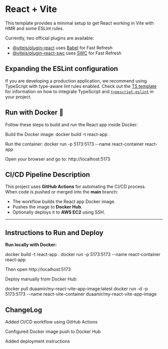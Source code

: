 # React + Vite

This template provides a minimal setup to get React working in Vite with HMR and some ESLint rules.

Currently, two official plugins are available:

- [@vitejs/plugin-react](https://github.com/vitejs/vite-plugin-react/blob/main/packages/plugin-react) uses [Babel](https://babeljs.io/) for Fast Refresh
- [@vitejs/plugin-react-swc](https://github.com/vitejs/vite-plugin-react/blob/main/packages/plugin-react-swc) uses [SWC](https://swc.rs/) for Fast Refresh

## Expanding the ESLint configuration

If you are developing a production application, we recommend using TypeScript with type-aware lint rules enabled. Check out the [TS template](https://github.com/vitejs/vite/tree/main/packages/create-vite/template-react-ts) for information on how to integrate TypeScript and [`typescript-eslint`](https://typescript-eslint.io) in your project.

## Run with Docker 🐳

Follow these steps to build and run the React app inside Docker:

Build the Docker image:
docker build -t react-app .

Run the container:
docker run -p 5173:5173 --name react-container react-app

Open your browser and go to:
http://localhost:5173

## CI/CD Pipeline Description

This project uses **GitHub Actions** for automating the CI/CD process.  
When code is pushed or merged into the **main** branch:

- The workflow builds the React app Docker image.
- Pushes the image to **Docker Hub**.
- Optionally deploys it to **AWS EC2** using SSH.

---

## Instructions to Run and Deploy

**Run locally with Docker:**

docker build -t react-app .
docker run -p 5173:5173 --name react-container react-app

Then open http://localhost:5173

Deploy manually from Docker Hub:

docker pull duaamir/my-react-vite-app-image:latest
docker run -d -p 5173:5173 --name react-vite-container duaamir/my-react-vite-app-image

## ChangeLog

Added CI/CD workflow using GitHub Actions

Configured Docker image push to Docker Hub

Added deployment instructions